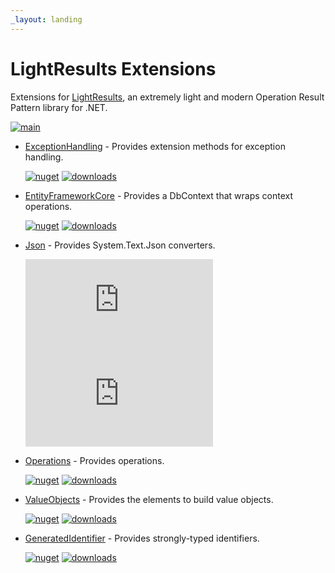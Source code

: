 ```yaml
---
_layout: landing
---
```


# LightResults Extensions

Extensions for [LightResults](https://github.com/jscarle/LightResults), an extremely light and modern Operation Result Pattern library for .NET.

[![main](https://img.shields.io/github/actions/workflow/status/jscarle/LightResults.Extensions/main.yml?logo=github)](https://github.com/jscarle/LightResults.Extensions)

- [ExceptionHandling](https://jscarle.github.io/LightResults.Extensions/docs/exceptionhandling.html) - Provides extension methods for exception handling.

  [![nuget](https://img.shields.io/nuget/v/LightResults.Extensions.ExceptionHandling)](https://www.nuget.org/packages/LightResults.Extensions.ExceptionHandling)
  [![downloads](https://img.shields.io/nuget/dt/LightResults.Extensions.ExceptionHandling)](https://www.nuget.org/packages/LightResults.Extensions.ExceptionHandling)

- [EntityFrameworkCore](https://jscarle.github.io/LightResults.Extensions/docs/entityframeworkcore.html) - Provides a DbContext that wraps context operations.

  [![nuget](https://img.shields.io/nuget/v/LightResults.Extensions.EntityFrameworkCore)](https://www.nuget.org/packages/LightResults.Extensions.EntityFrameworkCore)
  [![downloads](https://img.shields.io/nuget/dt/LightResults.Extensions.EntityFrameworkCore)](https://www.nuget.org/packages/LightResults.Extensions.EntityFrameworkCore)

- [Json](https://jscarle.github.io/LightResults.Extensions/docs/json.html) - Provides System.Text.Json converters.

  [![nuget](https://img.shields.io/nuget/v/LightResults.Extensions.Json)](https://www.nuget.org/packages/LightResults.Extensions.Json)
  [![downloads](https://img.shields.io/nuget/dt/LightResults.Extensions.Json)](https://www.nuget.org/packages/LightResults.Extensions.Json)

- [Operations](https://jscarle.github.io/LightResults.Extensions/docs/operations.html) - Provides operations.

  [![nuget](https://img.shields.io/nuget/v/LightResults.Extensions.Operations)](https://www.nuget.org/packages/LightResults.Extensions.Operations)
  [![downloads](https://img.shields.io/nuget/dt/LightResults.Extensions.Operations)](https://www.nuget.org/packages/LightResults.Extensions.Operations)

- [ValueObjects](https://jscarle.github.io/LightResults.Extensions/docs/valueobjects.html) - Provides the elements to build value objects.

  [![nuget](https://img.shields.io/nuget/v/LightResults.Extensions.ValueObjects)](https://www.nuget.org/packages/LightResults.Extensions.ValueObjects)
  [![downloads](https://img.shields.io/nuget/dt/LightResults.Extensions.ValueObjects)](https://www.nuget.org/packages/LightResults.Extensions.ValueObjects)

- [GeneratedIdentifier](https://jscarle.github.io/LightResults.Extensions/docs/generatedidentifier.html) - Provides strongly-typed identifiers.

  [![nuget](https://img.shields.io/nuget/v/LightResults.Extensions.GeneratedIdentifier)](https://www.nuget.org/packages/LightResults.Extensions.GeneratedIdentifier)
  [![downloads](https://img.shields.io/nuget/dt/LightResults.Extensions.GeneratedIdentifier)](https://www.nuget.org/packages/LightResults.Extensions.GeneratedIdentifier)
